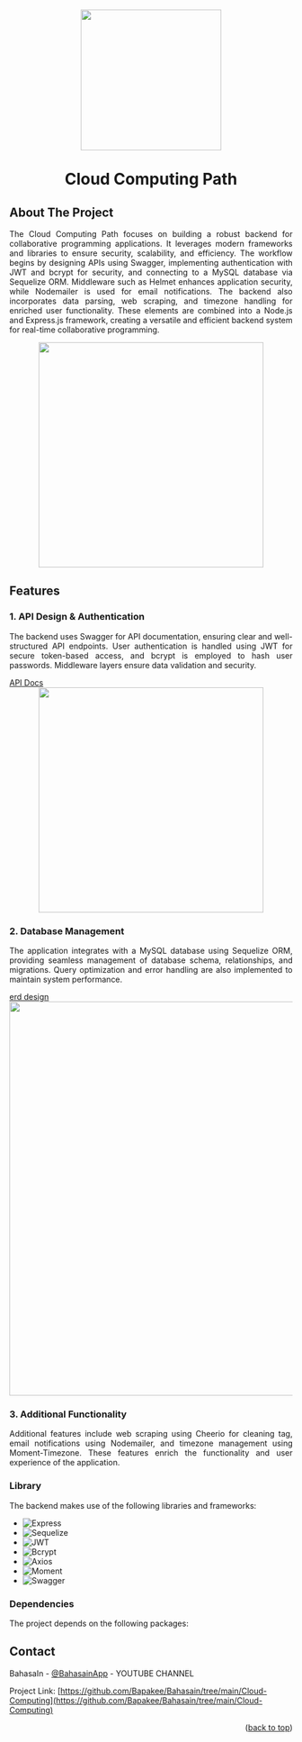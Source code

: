 <h1 align="center">
  <img align="center" src="https://storage.googleapis.com/bahasain-443714-resource-bucket/bahsain/logoBahasain.png"  width="250" height="250"></img>
<br><br>
Cloud Computing Path
</h1>

<!-- ABOUT THE PROJECT -->
## About The Project
<p align="justify">
The Cloud Computing Path focuses on building a robust backend for collaborative programming applications. It leverages modern frameworks and libraries to ensure security, scalability, and efficiency. The workflow begins by designing APIs using Swagger, implementing authentication with JWT and bcrypt for security, and connecting to a MySQL database via Sequelize ORM. Middleware such as Helmet enhances application security, while Nodemailer is used for email notifications. The backend also incorporates data parsing, web scraping, and timezone handling for enriched user functionality. These elements are combined into a Node.js and Express.js framework, creating a versatile and efficient backend system for real-time collaborative programming.
</p>

<div align="center">
  <img align="center" src="https://storage.googleapis.com/bahasain-443714-resource-bucket/bahsain/illustrasi.png"  max-width="600" height="400"></img>
</div>

## Features
### 1. API Design & Authentication
<p align="justify">
The backend uses Swagger for API documentation, ensuring clear and well-structured API endpoints. User authentication is handled using JWT for secure token-based access, and bcrypt is employed to hash user passwords. Middleware layers ensure data validation and security.
</p>
  <a href="https://backend-app-238480322773.asia-southeast2.run.app">API Docs</a>

<div align="center">
  <img align="center" src="https://storage.googleapis.com/bahasain-443714-resource-bucket/bahsain/fiture.png"  max-width="600" height="400"></img>
</div>

### 2. Database Management
<p align="justify">
The application integrates with a MySQL database using Sequelize ORM, providing seamless management of database schema, relationships, and migrations. Query optimization and error handling are also implemented to maintain system performance.
</p>
  <a href="https://drive.google.com/file/d/1g68j24MdkzhBwe_cm_ZEIhB7LwS7aTB3/view?usp=sharing">erd design</a>

<div align="center">
  <img align="center" src="https://storage.googleapis.com/bahasain-443714-resource-bucket/bahsain/erd.png"  width="900" height="700"></img>
</div>

### 3. Additional Functionality
<p align="justify">
Additional features include web scraping using Cheerio for cleaning tag, email notifications using Nodemailer, and timezone management using Moment-Timezone. These features enrich the functionality and user experience of the application.
</p>


### Library
The backend makes use of the following libraries and frameworks:

- ![Express](https://img.shields.io/badge/express-%23000000.svg?style=for-the-badge&logo=express&logoColor=white)
- ![Sequelize](https://img.shields.io/badge/sequelize-%23000000.svg?style=for-the-badge&logo=sequelize&logoColor=blue)
- ![JWT](https://img.shields.io/badge/JWT-%23000000.svg?style=for-the-badge&logo=jsonwebtokens&logoColor=green)
- ![Bcrypt](https://img.shields.io/badge/bcrypt-%23000000.svg?style=for-the-badge&logo=bcrypt&logoColor=orange)
- ![Axios](https://img.shields.io/badge/axios-%23000000.svg?style=for-the-badge&logo=axios&logoColor=blue)
- ![Moment](https://img.shields.io/badge/moment-%23000000.svg?style=for-the-badge&logo=moment&logoColor=yellow)
- ![Swagger](https://img.shields.io/badge/swagger-%23000000.svg?style=for-the-badge&logo=swagger&logoColor=green)

### Dependencies
The project depends on the following packages:



<!-- CONTACT -->
## Contact
BahasaIn - [@BahasainApp](https://youtube.com/@bahasainapp?si=oIAY0DYt4onk3ETp) - YOUTUBE CHANNEL

Project Link: [https://github.com/Bapakee/Bahasain/tree/main/Cloud-Computing](https://github.com/Bapakee/Bahasain/tree/main/Cloud-Computing)

<p align="right">(<a href="#readme-top">back to top</a>)</p>

